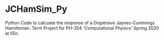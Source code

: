# JCHamSim_Py
Python Code to calcuate the response of a Dispersive Jaynes-Cummings Hamiltonian. Term Project for PH-354 'Computational Physics' Spring 2020 at IISc.
